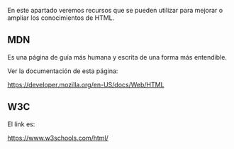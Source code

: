 En este apartado veremos recursos que se pueden utilizar para mejorar o ampliar los conocimientos de HTML.

## MDN

Es una página de guía más humana y escrita de una forma más entendible.

Ver la documentación de esta página:

https://developer.mozilla.org/en-US/docs/Web/HTML


## W3C

El link es: 

https://www.w3schools.com/html/
